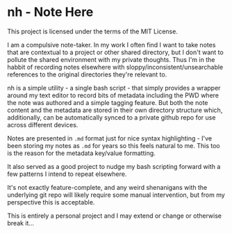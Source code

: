 # nh - Note Here

This project is licensed under the terms of the MIT License.

I am a compulsive note-taker. In my work I often find I want to take notes that
are contextual to a project or other shared directory, but I don't want to
pollute the shared environment with my private thoughts. Thus I'm in the
habbit of recording notes elsewhere with sloppy/inconsistent/unsearchable
references to the original directories they're relevant to.

nh is a simple utility - a single bash script - that simply provides a wrapper
around my text editor to record bits of metadata including the PWD where the
note was authored and a simple tagging feature. But both the note content and
the metadata are stored in their own directory structure which, additionally,
can be automatically synced to a private github repo for use across different
devices.

Notes are presented in `.md` format just for nice syntax highlighting - I've
been storing my notes as `.md` for years so this feels natural to me. This too
is the reason for the metadata key/value formatting.

It also served as a good project to nudge my bash scripting forward with a
few patterns I intend to repeat elsewhere.

It's not exactly feature-complete, and any weird shenanigans with the
underlying git repo will likely require some manual intervention, but from my
perspective this is acceptable.

This is entirely a personal project and I may extend or change or otherwise
break it…
